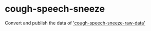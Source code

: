 # cough-speech-sneeze

Convert and publish the data of ['cough-speech-sneeze-raw-data'](https://gitlab.audeering.com/data/cough-speech-sneeze-raw-data)